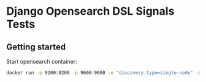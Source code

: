 # Django Opensearch DSL Signals Tests


## Getting started
Start opensearch container: 
```.bash
docker run -p 9200:9200 -p 9600:9600 -e "discovery.type=single-node" -d opensearchproject/opensearch:latest
```